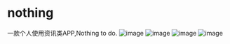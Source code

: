# nothing

一款个人使用资讯类APP,Nothing to do.
![image](example/e_1.PNG)
![image](example/e_2.PNG)
![image](example/e_3.PNG)
![image](example/e_4.PNG)